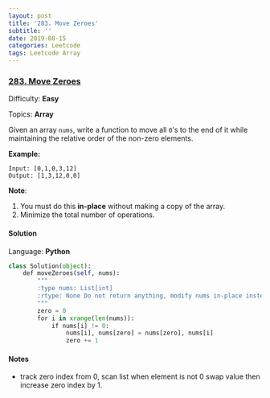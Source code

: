 ```yaml
---
layout: post
title: '283. Move Zeroes'
subtitle: ''
date: 2019-08-15
categories: Leetcode
tags: Leetcode Array
---
```

### [283\. Move Zeroes](https://leetcode.com/problems/move-zeroes/)

Difficulty: **Easy**

Topics: **Array**


Given an array `nums`, write a function to move all `0`'s to the end of it while maintaining the relative order of the non-zero elements.

**Example:**

```
Input: [0,1,0,3,12]
Output: [1,3,12,0,0]
```

**Note**:

1.  You must do this **in-place** without making a copy of the array.
2.  Minimize the total number of operations.


#### Solution

Language: **Python**

```python
class Solution(object):
    def moveZeroes(self, nums):
        """
        :type nums: List[int]
        :rtype: None Do not return anything, modify nums in-place instead.
        """
        zero = 0
        for i in xrange(len(nums)):
            if nums[i] != 0:
                nums[i], nums[zero] = nums[zero], nums[i]
                zero += 1 
```
#### Notes
- track zero index from 0, scan list when element is not 0 swap value then increase zero index by 1.